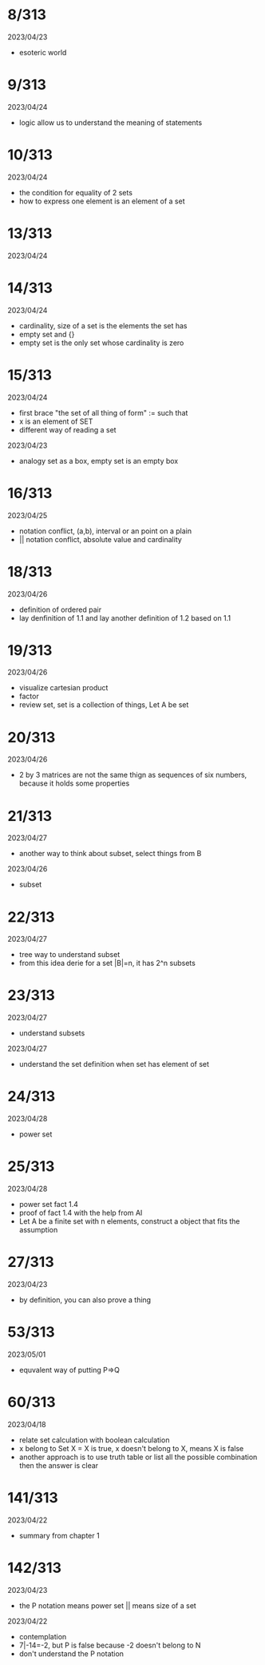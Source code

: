 # 8/313

2023/04/23

- esoteric world


# 9/313

2023/04/24

- logic allow us to understand the meaning of statements


# 10/313

2023/04/24

- the condition for equality of 2 sets
- how to express one element is an element of a set

# 13/313

2023/04/24

# 14/313

2023/04/24

- cardinality, size of a set is the elements the set has
- empty set and {}
- empty set is the only set whose cardinality is zero

# 15/313

2023/04/24

- first brace "the set of all thing of form" := such that
- x is an element of SET
- different way of reading a set

2023/04/23

- analogy set as a box, empty set is an empty box

# 16/313

2023/04/25

- notation conflict, (a,b), interval or an point on a plain
- || notation conflict, absolute value and cardinality

# 18/313

2023/04/26

- definition of ordered pair
- lay denfinition of 1.1 and lay another definition of 1.2 based on 1.1


# 19/313

2023/04/26

- visualize cartesian product
- factor
- review set, set is a collection of things, Let A be set

# 20/313

2023/04/26

- 2 by 3 matrices are not the same thign as sequences of six numbers, because it holds some properties

# 21/313

2023/04/27

- another way to think about subset, select things from B

2023/04/26

- subset

# 22/313

2023/04/27

- tree way to understand subset
- from this idea derie for a set |B|=n, it has 2^n subsets

# 23/313

2023/04/27

- understand subsets

2023/04/27

- understand the set definition when set has element of set

# 24/313

2023/04/28

- power set

# 25/313

2023/04/28

- power set fact 1.4
- proof of fact 1.4 with the help from AI
- Let A be a finite set with n elements, construct a object that fits the assumption

# 27/313

2023/04/23

- by definition, you can also prove a thing

# 53/313

2023/05/01

- equvalent way of putting P=>Q


# 60/313

2023/04/18

- relate set calculation with boolean calculation
- x belong to Set X = X is true, x doesn't belong to X, means X is false
- another approach is to use truth table or list all the possible combination then the answer is clear

# 141/313

2023/04/22

- summary from chapter 1


# 142/313

2023/04/23

- the P notation means power set || means size of a set

2023/04/22

- contemplation
- 7|-14=-2, but P is false because -2 doesn't belong to N
- don't understand the P notation


